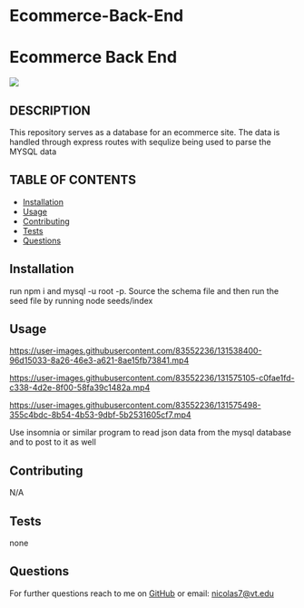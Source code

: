 # Ecommerce-Back-End
# Ecommerce Back End
<img src="https://img.shields.io/badge/MIT-license-green">
    
## DESCRIPTION
    
This repository serves as a database for an ecommerce site. The data is handled through express routes with sequlize being used to parse the MYSQL data
    
    
## TABLE OF CONTENTS
- [Installation](#installation)
- [Usage](#usage)
- [Contributing](#contributing)
- [Tests](#tests)
- [Questions](#questions)


## Installation
    
run npm i and mysql -u root -p. Source the schema file and then run the seed file by running node seeds/index

## Usage

https://user-images.githubusercontent.com/83552236/131538400-96d15033-8a26-46e3-a621-8ae15fb73841.mp4

https://user-images.githubusercontent.com/83552236/131575105-c0fae1fd-c338-4d2e-8f00-58fa39c1482a.mp4

https://user-images.githubusercontent.com/83552236/131575498-355c4bdc-8b54-4b53-9dbf-5b2531605cf7.mp4



Use insomnia or similar program to read json data from the mysql database and to post to it as well

## Contributing

N/A

## Tests 

none

## Questions

For further questions reach to me on [GitHub](https://github.com/NickLeon92)
or email: nicolas7@vt.edu

